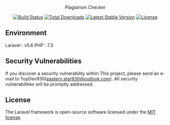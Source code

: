 <p align="center">Plagiarism Checker</p>

<p align="center">
<a href="https://travis-ci.org/laravel/framework"><img src="https://travis-ci.org/laravel/framework.svg" alt="Build Status"></a>
<a href="https://packagist.org/packages/laravel/framework"><img src="https://poser.pugx.org/laravel/framework/d/total.svg" alt="Total Downloads"></a>
<a href="https://packagist.org/packages/laravel/framework"><img src="https://poser.pugx.org/laravel/framework/v/stable.svg" alt="Latest Stable Version"></a>
<a href="https://packagist.org/packages/laravel/framework"><img src="https://poser.pugx.org/laravel/framework/license.svg" alt="License"></a>
</p>

## Environment

Laravel : v5.6
PHP : 7.3

## Security Vulnerabilities

If you discover a security vulnerability within This project, please send an e-mail to TopDev930(eastern.star930@outlook.com). All security vulnerabilities will be promptly addressed.

## License

The Laravel framework is open-source software licensed under the [MIT license](https://opensource.org/licenses/MIT).
